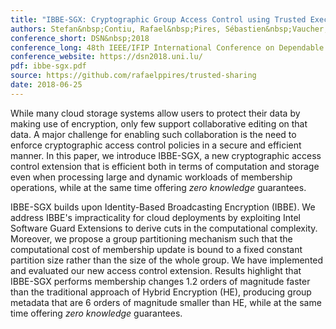 ```yaml
---
title: "IBBE-SGX: Cryptographic Group Access Control using Trusted Execution Environments"
authors: Stefan&nbsp;Contiu, Rafael&nbsp;Pires, Sébastien&nbsp;Vaucher, Marcelo&nbsp;Pasin, Pascal&nbsp;Felber, Laurent&nbsp;Réveillère
conference_short: DSN&nbsp;2018
conference_long: 48th IEEE/IFIP International Conference on Dependable Systems and Networks, Luxembourg City, 2018
conference_website: https://dsn2018.uni.lu/
pdf: ibbe-sgx.pdf
source: https://github.com/rafaelppires/trusted-sharing
date: 2018-06-25
---
```

While many cloud storage systems allow users to protect their data by making use of encryption, only few support collaborative editing on that data.
A major challenge for enabling such collaboration is the need to enforce cryptographic access control policies in a secure and efficient manner.
In this paper, we introduce IBBE-SGX, a new cryptographic access control extension that is efficient both in terms of computation and storage even when processing large and dynamic workloads of membership operations, while at the same time offering <em>zero knowledge</em> guarantees.

IBBE-SGX builds upon Identity-Based Broadcasting Encryption (IBBE).
We address IBBE's impracticality for cloud deployments by exploiting Intel Software Guard Extensions to derive cuts in the computational complexity.
Moreover, we propose a group partitioning mechanism such that the computational cost of membership update is bound to a fixed constant partition size rather than the size of the whole group.
We have implemented and evaluated our new access control extension.
Results highlight that IBBE-SGX performs membership changes 1.2 orders of magnitude faster than the traditional approach of Hybrid Encryption (HE), producing group metadata that are 6 orders of magnitude smaller than HE, while at the same time offering <em>zero knowledge</em> guarantees.
